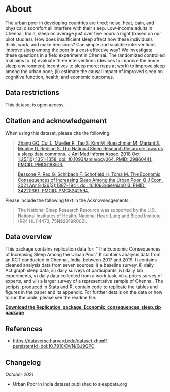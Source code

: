 # About

The urban poor in developing countries are tired: noise, heat, pain, and physical discomfort all interfere with their sleep. Low-income adults in Chennai, India, sleep on average just over five hours a night (based on our pilot studies). How does insufficient sleep affect how these individuals think, work, and make decisions? Can simple and scalable interventions improve sleep among the poor in a cost-effective way? We investigate these questions in a field experiment in Chennai. The randomized controlled trial aims to: (i) evaluate three interventions (devices to improve the home sleep environment; incentives to sleep more; naps at work) to improve sleep among the urban poor; (ii) estimate the causal impact of improved sleep on cognitive function, health, and economic outcomes.

## Data restrictions

This dataset is open access.

## Citation and acknowledgement

When using this dataset, please cite the following:


> [Zhang GQ, Cui L, Mueller R, Tao S, Kim M, Rueschman M, Mariani S, Mobley D, Redline S. The National Sleep Research Resource: towards a sleep data commons. J Am Med Inform Assoc. 2018 Oct 1;25(10):1351-1358. doi: 10.1093/jamia/ocy064. PMID: 29860441; PMCID: PMC6188513.](https://pubmed.ncbi.nlm.nih.gov/29860441/)
>
> [Bessone P, Rao G, Schilbach F, Schofield H, Toma M. The Economic Consequences of Increasing Sleep Among the Urban Poor. Q J Econ. 2021 Apr 8;136(3):1887-1941. doi: 10.1093/qje/qjab013. PMID: 34220361; PMCID: PMC8242594.](https://pubmed.ncbi.nlm.nih.gov/34220361/)

Please include the following text in the Acknowledgements:

> The National Sleep Research Resource was supported by the U.S. National Institutes of Health, National Heart Lung and Blood Institute (R24 HL114473, 75N92019R002).

## Data overview

This package contains replication data for: "The Economic Consequences of Increasing Sleep Among the Urban Poor." It contains analysis data from an RCT conducted in Chennai, India, between 2017 and 2019. It contains cleaned analysis data from seven sources: i) a baseline survey, ii) daily Actigraph sleep data, iii) daily surveys of participants, iv) daily lab experiments, v) daily data collected from a work task, vi) a priors survey of experts, and vii) a larger survey of a representative sample of Chennai. The scripts, produced in Stata and R, contain code to replicate the tables and figures in the paper and its appendix. For further details on the data or how to run the code, please see the readme file.

[**Download the Replication_package_Economic_consequences_sleep.zip package**](:files_path:/Replication_package_Economic_consequences_sleep.zip)

## References

- https://dataverse.harvard.edu/dataset.xhtml?persistentId=doi:10.7910/DVN/GJ9QPC

## Changelog

*October 2021*
- Urban Poor in India dataset published to sleepdata.org
